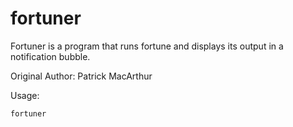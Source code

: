 fortuner
========

Fortuner is a program that runs fortune and displays its output
in a notification bubble.

Original Author: Patrick MacArthur

Usage:

    fortuner

